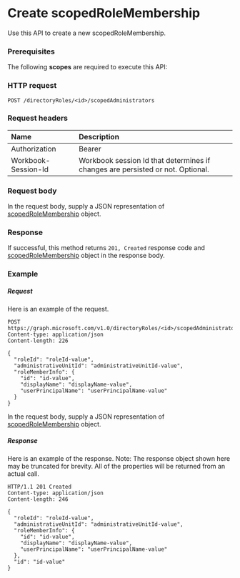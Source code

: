 # Create scopedRoleMembership

Use this API to create a new scopedRoleMembership.
### Prerequisites
The following **scopes** are required to execute this API: 
### HTTP request
<!-- { "blockType": "ignored" } -->
```http
POST /directoryRoles/<id>/scopedAdministrators

```
### Request headers
| Name       | Description|
|:---------------|:----------|
| Authorization  | Bearer <code>|
| Workbook-Session-Id  | Workbook session Id that determines if changes are persisted or not. Optional.|

### Request body
In the request body, supply a JSON representation of [scopedRoleMembership](../resources/scopedrolemembership.md) object.


### Response
If successful, this method returns `201, Created` response code and [scopedRoleMembership](../resources/scopedrolemembership.md) object in the response body.

### Example
##### Request
Here is an example of the request.
<!-- {
  "blockType": "request",
  "name": "create_scopedrolemembership_from_directoryrole"
}-->
```http
POST https://graph.microsoft.com/v1.0/directoryRoles/<id>/scopedAdministrators
Content-type: application/json
Content-length: 226

{
  "roleId": "roleId-value",
  "administrativeUnitId": "administrativeUnitId-value",
  "roleMemberInfo": {
    "id": "id-value",
    "displayName": "displayName-value",
    "userPrincipalName": "userPrincipalName-value"
  }
}
```
In the request body, supply a JSON representation of [scopedRoleMembership](../resources/scopedrolemembership.md) object.
##### Response
Here is an example of the response. Note: The response object shown here may be truncated for brevity. All of the properties will be returned from an actual call.
<!-- {
  "blockType": "response",
  "truncated": true,
  "@odata.type": "microsoft.graph.scopedRoleMembership"
} -->
```http
HTTP/1.1 201 Created
Content-type: application/json
Content-length: 246

{
  "roleId": "roleId-value",
  "administrativeUnitId": "administrativeUnitId-value",
  "roleMemberInfo": {
    "id": "id-value",
    "displayName": "displayName-value",
    "userPrincipalName": "userPrincipalName-value"
  },
  "id": "id-value"
}
```

<!-- uuid: 8fcb5dbc-d5aa-4681-8e31-b001d5168d79
2015-10-25 14:57:30 UTC -->
<!-- {
  "type": "#page.annotation",
  "description": "Create scopedRoleMembership",
  "keywords": "",
  "section": "documentation",
  "tocPath": ""
}-->